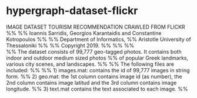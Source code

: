 # hypergraph-dataset-flickr


 IMAGE DATASET TOURISM RECOMMENDATION CRAWLED FROM FLICKR
%%
%%	Ioannis Sarridis, Georgios Karantaidis and Constantine Kotropoulos
%%
%%			    Department of Informatics,
%%			Aristotle University of Thessaloniki
%%
%%				 Copyright 2019.
%%
%%
%%     
%%    The dataset consists of 99,777 geo-tagged photos. It contains both indoor and outdoor medium sized photos
%%		of popular Greek landmarks, various city scenes, and landscapes.
%%
%%              The following files are included:
%%
%%		1) images.mat: contains the   id of 99,777 images in string form.
%%		2) geo.mat: the 1st column contains image id (as number), the 2nd column contains image latitud and the 3rd column contains image longitude.
%%		3) text.mat contains the text associated to each image.
%%
